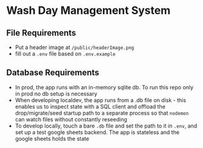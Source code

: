 # Wash Day Management System

## File Requirements
- Put a header image at `/public/headerImage.png`
- fill out a `.env` file based on `.env.example` 

## Database Requirements
- In prod, the app runs with an in-memory sqlite db. To run this repo only in prod no db setup is necessary
- When developing localdev, the app runs from a .db file on disk - this enables us to inspect state with a SQL client and offload the drop/migrate/seed startup path to a separate process so that `nodemon` can watch files without constantly reseeding
- To develop locally, touch a bare `.db` file and set the path to it in `.env`, and set up a test google sheets backend. The app is stateless and the google sheets holds the state
